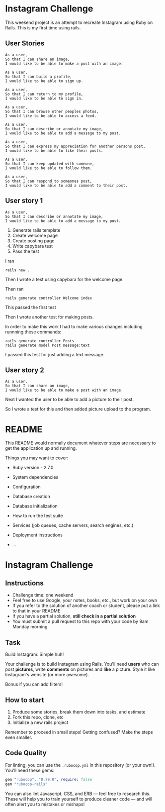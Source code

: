 # Instagram Challenge

This weekend project is an attempt to recreate Instagram using Ruby on Rails. This is my first time using rails.

## User Stories

```
As a user,
So that I can share an image,
I would like to be able to make a post with an image.

As a user,
So that I can build a profile,
I would like to be able to sign up.

As a user,
So that I can return to my profile,
I would like to be able to sign in.

As a user,
So that I can browse other peoples photos,
I would like to be able to access a feed.

As a user,
So that I can describe or annotate my image,
I would like to be able to add a message to my post.

As a user,
So that I can express my appreciation for another persons post,
I would like to be able to like their posts.

As a user,
So that I can keep updated with someone,
I would like to be able to follow them.

As a user,
So that I can respond to someones post,
I would like to be able to add a comment to their post.
```

## User story 1

```
As a user,
So that I can describe or annotate my image,
I would like to be able to add a message to my post.
```

1. Generate rails template
2. Create welcome page
3. Create posting page
4. Write capybara test
5. Pass the test

I ran
```
rails new .
```
Then I wrote a test using capybara for the welcome page.

Then ran
```
rails generate controller Welcome index
```
This passed the first test

Then I wrote another test for making posts.

In order to make this work I had to make various changes including runnning these commands:

```
rails generate controller Posts
rails generate model Post message:text
```
I passed this test for just adding a text message.

## User story 2

```
As a user,
So that I can share an image,
I would like to be able to make a post with an image.
```
Next I wanted the user to be able to add a picture to their post.

So I wrote a test for this and then added picture upload to the program.



# README

This README would normally document whatever steps are necessary to get the
application up and running.

Things you may want to cover:

* Ruby version - 2.7.0

* System dependencies

* Configuration

* Database creation

* Database initialization

* How to run the test suite

* Services (job queues, cache servers, search engines, etc.)

* Deployment instructions

* ...


Instagram Challenge
===================

## Instructions

* Challenge time: one weekend
* Feel free to use Google, your notes, books, etc., but work on your own
* If you refer to the solution of another coach or student, please put a link to that in your README
* If you have a partial solution, **still check in a partial solution**
* You must submit a pull request to this repo with your code by 9am Monday morning

## Task

Build Instagram: Simple huh!

Your challenge is to build Instagram using Rails. You'll need **users** who can post **pictures**, write **comments** on pictures and **like** a picture. Style it like Instagram's website (or more awesome).

Bonus if you can add filters!

## How to start

1. Produce some stories, break them down into tasks, and estimate
2. Fork this repo, clone, etc
3. Initialize a new rails project

Remember to proceed in small steps! Getting confused? Make the steps even smaller.

## Code Quality

For linting, you can use the `.rubocop.yml` in this repository (or your own!).
You'll need these gems:

```ruby
gem "rubocop", "0.79.0", require: false
gem "rubocop-rails"
```

You can also lint Javascript, CSS, and ERB — feel free to research this. These
will help you to train yourself to produce cleaner code — and will often alert
you to mistakes or mishaps!
